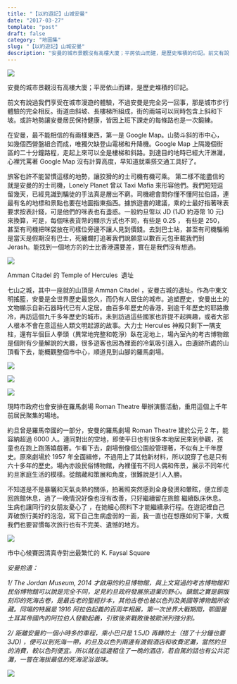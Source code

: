 ```yaml
---
title: "【以約遊記】山城安曼"
date: "2017-03-27"
template: "post"
draft: false
category: "地圖集"
slug: "【以約遊記】山城安曼"
description: "安曼的城市景觀沒有高樓大廈；平房依山而建，是歷史堆積的印記。前文有說過我們享受在城市漫遊的體驗，不過安曼是完全另一回事，那是城市步行體驗的完全相反。街道由斜坡、長樓梯所組成，街的兩端可以同時包含上斜和下坡。或許地勢讓安曼居民保持健康，皆因上班下課走的每條路也是一次鍛練。"
---
```


![](images/174cb-1b0e65vda0qdp0uic749i-a.jpeg)

安曼的城市景觀沒有高樓大廈；平房依山而建，是歷史堆積的印記。

前文有說過我們享受在城市漫遊的體驗，不過安曼是完全另一回事，那是城市步行體驗的完全相反。街道由斜坡、長樓梯所組成，街的兩端可以同時包含上斜和下坡。或許地勢讓安曼居民保持健康，皆因上班下課走的每條路也是一次鍛練。

在安曼，最不能相信的有兩樣東西，第一是 Google Map。山勢斗斜的市中心，如幾個西營盤組合而成，唯獨欠缺登山電梯和升降機。Google Map 上隔幾個街區的二十分鐘路程，走起上來可以全是樓梯和斜路。到達目的地時已經大汗淋灕，心裡咒罵著 Google Map 沒有計算高度，早知道就乘搭交通工具好了。

旅客也許不能習慣這樣的地勢，讓狡猾的的士司機有機可乘。 第二樣不能盡信的就是安曼的的士司機，Lonely Planet 曾以 Taxi Mafia 來形容他們。我們短短逗留幾天，已經見識到騙徒的手法真是層出不窮。司機總會問你懂不懂阿拉伯語，連最有名的地標和景點也要在地圖指東指西。據旅遊書的建議，乘的士最好指著咪表要求按表計錢，可是他們的咪表也有盞惑。一般約旦幣以 JD (1JD 約港幣 10 元) 來換算，可是，每個咪表貨幣的顯示方式也不同，有些是 0.25 ， 有些是 250，甚至有司機把咪袋放在司樣位旁邊不讓人見到價錢。去到巴士站，甚至有司機騙稱是當天是假期沒有巴士，死纏爛打追著我們說願意以數百元包車載我們到 Jerash。能找到一個地方的的士比香港還要差，實在是我們沒有想過。

![](images/d9f40-1memhiqbbetwniv5pqr2sua.jpeg)

Amman Citadel 的 Temple of Hercules  遺址

七山之城，其中一座就的山頂是 Amman Citadel ，安曼古城的遺址。作為中東文明搖籃，安曼是全世界歷史最悠久，而仍有人居住的城市。追塑歷史，安曼出土的文物顯示自新石器時代已有人定居。由百多年歷史的香港，到逾千年歷史的耶路撒冷，再訪這個九千多年歷史的城市。未到訪過這些國家也許提不起興趣，或者大部人根本不會在意這些人類文明起源的故事。大力士 Hercules 神殿只剩下一隅支柱，還有半個巨人拳頭（異常地完整和乾淨）臥在泥地上，場內室內的考古博物館是個附有少量解說的大廳，很多遊客也因為裡面的冷氣吸引進入。由遺跡所處的山頂看下去，能概觀整個市中心，順道見到山腳的羅馬劇場。

![](images/c64ef-1izqsbic-xyb1jhhbiolbwg.jpeg)

![](images/e8cb7-1jge7n0c6v1rhwuro-zmzia.jpeg)

![](images/5428e-19gjaaoajlkcyinpzsvq-jq.jpeg)

現時市政府也會安排在羅馬劇場 Roman Theatre 舉辦演藝活動，重用這個上千年前居民聚集的場地。

約旦曾是羅馬帝國的一部分，安曼的羅馬劇場 Roman Theatre 建於公元 2 年，能容納超過 6000 人。連同對出的空地，即使平日也有很多本地居民來到參觀，孩童也在跑上跑落嬉戲著。乍看下去，劇場倒像個公園般管理著，不似有上千年歷史。原來劇場於 1957 年全面緝修，不過用上了其他新材料，所以說穿了也是只有六十多年的歷史。場內亦設民俗博物館，內裡僅有不同人偶和佈景，展示不同年代約旦家庭生活的模樣。從館藏和策展和角度，很難說是引人入勝。

不知道是不是暴曬和天氣炎熱的關係，拍著照突然感到全身發燙和暈眩，便立即走回旅館休息，過了一晚情況好像也沒有改善，只好繼續留在旅館 繼續臥床休息。生病也讓同行的女朋友憂心了 ，在她細心照料下才能繼續承行程。在遊記裡自己弄破旅行美好的泡泡，寫下自己生病虛弱的一面，我一直也在想應如何下筆，大概我們也要習慣每次旅行也有不完美、遺憾的地方。

![](images/8b67f-1-r17h069ijswl-cwn07qfw.jpeg)

市中心候賽因清真寺對出最繁忙的 K. Faysal Square

_安曼拾遺：_

_1/ The Jordan Museum, 2014 才啟用的約旦博物館，與上文寫過的考古博物館和民俗博物館可以說是完全不同，足見約旦政府發展旅遊業的野心。鎮館之寶是銅版刻印的死海古卷，是最古老的聖經抄本，其他古卷也被以色列及美國等博物館所收藏。同場的特展是 1916 阿拉伯起義的百周年相展，第一次世界大戰期間，鄂圖曼土耳其帝國內的阿拉伯人發動起義，引致後來戰敗後被歐洲列強分割。_

_2/ 距離安曼約一個小時多的車程，乘小巴只是 1.5JD 再轉的士（搭了十分鐘也要 3JD) ，便可以到死海一帶。約旦及以色列兩邊有渡假酒店和收費泥灘，當然約旦的消費，較以色列便宜。所以就在這邊租住了一晚的酒店，若自駕的話也有公共泥灘，一嘗在海拔最低的死海泥浴滋味。_

![](images/2c49f-1v_0xt2ibszlpen9tvnomfw.jpeg)
